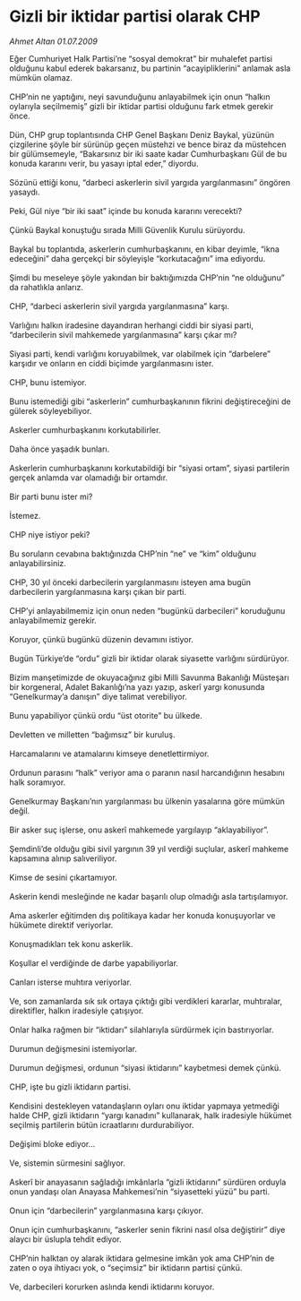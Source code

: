 # Gizli bir iktidar partisi olarak CHP

*Ahmet Altan 01.07.2009*

<div class="taraf_structure_2col_1zq">
<div class="margen_n">



 <p>Eğer Cumhuriyet Halk Partisi’ne “sosyal demokrat” bir muhalefet partisi olduğunu kabul ederek bakarsanız, bu partinin “acayipliklerini” anlamak asla mümkün olamaz. <br/><br/>CHP’nin ne yaptığını, neyi savunduğunu anlayabilmek için onun “halkın oylarıyla seçilmemiş” gizli bir iktidar partisi olduğunu fark etmek gerekir önce. <br/><br/>Dün, CHP grup toplantısında CHP Genel Başkanı Deniz Baykal, yüzünün çizgilerine şöyle bir sürünüp geçen müstehzi ve bence biraz da müstehcen bir gülümsemeyle, “Bakarsınız bir iki saate kadar Cumhurbaşkanı Gül de bu konuda kararını verir, bu yasayı iptal eder,” diyordu. <br/><br/>Sözünü ettiği konu, “darbeci askerlerin sivil yargıda yargılanmasını” öngören yasaydı. <br/><br/>Peki, Gül niye “bir iki saat” içinde bu konuda kararını verecekti? <br/><br/>Çünkü Baykal konuştuğu sırada Milli Güvenlik Kurulu sürüyordu. <br/><br/>Baykal bu toplantıda, askerlerin cumhurbaşkanını, en kibar deyimle, “ikna edeceğini” daha gerçekçi bir söyleyişle “korkutacağını” ima ediyordu. <br/><br/>Şimdi bu meseleye şöyle yakından bir baktığımızda CHP’nin “ne olduğunu” da rahatlıkla anlarız. <br/><br/>CHP, “darbeci askerlerin sivil yargıda yargılanmasına” karşı. <br/><br/>Varlığını halkın iradesine dayandıran herhangi ciddi bir siyasi parti, “darbecilerin sivil mahkemede yargılanmasına” karşı çıkar mı? <br/><br/>Siyasi parti, kendi varlığını koruyabilmek, var olabilmek için “darbelere” karşıdır ve onların en ciddi biçimde yargılanmasını ister. <br/><br/>CHP, bunu istemiyor. <br/><br/>Bunu istemediği gibi “askerlerin” cumhurbaşkanının fikrini değiştireceğini de gülerek söyleyebiliyor. <br/><br/>Askerler cumhurbaşkanını korkutabilirler. <br/><br/>Daha önce yaşadık bunları. <br/><br/>Askerlerin cumhurbaşkanını korkutabildiği bir “siyasi ortam”, siyasi partilerin gerçek anlamda var olamadığı bir ortamdır. <br/><br/>Bir parti bunu ister mi? <br/><br/>İstemez. <br/><br/>CHP niye istiyor peki? <br/><br/>Bu soruların cevabına baktığınızda CHP’nin “ne” ve “kim” olduğunu anlayabilirsiniz. <br/><br/>CHP, 30 yıl önceki darbecilerin yargılanmasını isteyen ama bugün darbecilerin yargılanmasına karşı çıkan bir parti. <br/><br/>CHP’yi anlayabilmemiz için onun neden “bugünkü darbecileri” koruduğunu anlayabilmemiz gerekir. <br/><br/>Koruyor, çünkü bugünkü düzenin devamını istiyor. <br/><br/>Bugün Türkiye’de “ordu” gizli bir iktidar olarak siyasette varlığını sürdürüyor. <br/><br/>Bizim manşetimizde de okuyacağınız gibi Milli Savunma Bakanlığı Müsteşarı bir korgeneral, Adalet Bakanlığı’na yazı yazıp, askerî yargı konusunda “Genelkurmay’a danışın” diye talimat verebiliyor. <br/><br/>Bunu yapabiliyor çünkü ordu “üst otorite” bu ülkede. <br/><br/>Devletten ve milletten “bağımsız” bir kuruluş. <br/><br/>Harcamalarını ve atamalarını kimseye denetlettirmiyor. <br/><br/>Ordunun parasını “halk” veriyor ama o paranın nasıl harcandığının hesabını halk soramıyor. <br/><br/>Genelkurmay Başkanı’nın yargılanması bu ülkenin yasalarına göre mümkün değil. <br/><br/>Bir asker suç işlerse, onu askerî mahkemede yargılayıp “aklayabiliyor”. <br/><br/>Şemdinli’de olduğu gibi sivil yargının 39 yıl verdiği suçlular, askerî mahkeme kapsamına alınıp salıveriliyor. <br/><br/>Kimse de sesini çıkartamıyor. <br/><br/>Askerin kendi mesleğinde ne kadar başarılı olup olmadığı asla tartışılamıyor. <br/><br/>Ama askerler eğitimden dış politikaya kadar her konuda konuşuyorlar ve hükümete direktif veriyorlar. <br/><br/>Konuşmadıkları tek konu askerlik. <br/><br/>Koşullar el verdiğinde de darbe yapabiliyorlar. <br/><br/>Canları isterse muhtıra veriyorlar. <br/><br/>Ve, son zamanlarda sık sık ortaya çıktığı gibi verdikleri kararlar, muhtıralar, direktifler, halkın iradesiyle çatışıyor. <br/><br/>Onlar halka rağmen bir “iktidarı” silahlarıyla sürdürmek için bastırıyorlar. <br/><br/>Durumun değişmesini istemiyorlar. <br/><br/>Durumun değişmesi, ordunun “siyasi iktidarını” kaybetmesi demek çünkü. <br/><br/>CHP, işte bu gizli iktidarın partisi. <br/><br/>Kendisini destekleyen vatandaşların oyları onu iktidar yapmaya yetmediği halde CHP, gizli iktidarın “yargı kanadını” kullanarak, halk iradesiyle hükümet seçilmiş partilerin bütün icraatlarını durdurabiliyor. <br/><br/>Değişimi bloke ediyor... <br/><br/>Ve, sistemin sürmesini sağlıyor. <br/><br/>Askerî bir anayasanın sağladığı imkânlarla “gizli iktidarını” sürdüren orduyla onun yandaşı olan Anayasa Mahkemesi’nin “siyasetteki yüzü” bu parti. <br/><br/>Onun için “darbecilerin” yargılanmasına karşı çıkıyor. <br/><br/>Onun için cumhurbaşkanını, “askerler senin fikrini nasıl olsa değiştirir” diye alaycı bir üslupla tehdit ediyor. <br/><br/>CHP’nin halktan oy alarak iktidara gelmesine imkân yok ama CHP’nin de zaten o oya ihtiyacı yok, o “seçimsiz” bir iktidarın partisi çünkü. <br/><br/>Ve, darbecileri korurken aslında kendi iktidarını koruyor.</p>
<br/>
<br/>
<br/>



<br/>


<div id="taraf_not">
</div>

</div>


</div>
